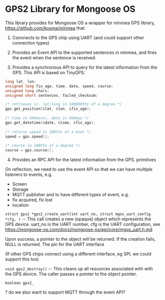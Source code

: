# GPS2 Library for Mongoose OS

This library provides for Mongoose OS a wrapper for minmea GPS library, https://github.com/kosma/minmea that:

1. Connnects to the GPS chip using UART (and could support other connection types)
2. Provides an Event API to the supported sentences in minmea, and fires the event when the sentence is received:


3. Provides a synchronous API to query for the latest information from the GPS. This API is based on TinyGPS:

```C
long lat, lon;
unsigned long fix_age, time, date, speed, course;
unsigned long chars;
unsigned short sentences, failed_checksum;

/* retrieves +/- lat/long in 100000ths of a degree */
gps.get_position(&lat, &lon, &fix_age);
 
/* time in hhmmsscc, date in ddmmyy */
gps.get_datetime(&date, &time, &fix_age);
 
/* returns speed in 100ths of a knot */
speed = gps.speed();
 
/* course in 100ths of a degree */
course = gps.course();
```

4. Provides an RPC API for the latest information from the GPS.
primitives

On reflection, we need to use the event API so that we can have multiple listeners
to events, e.g.
- Screen
- Storage
- MQTT publisher
and to have different types of event, e.g.
- fix acquired, fix lost
- location 


`struct gps2 *gps2_create_uart(int uart_no, struct mgos_uart_config *cfg, )` 
-- This call creates a new (opaque) object which represents the GPS device. 
uart_no is the UART number, cfg is the UART configuration, see https://mongoose-os.com/docs/mongoose-os/api/core/mgos_uart.h.md

Upon success, a pointer to the object will be returned. If the creation fails, NULL is returned. The pin for the UART interface
 
(If other GPS chips connect using a different interface, eg SPI, we could support this too)

`void gps2_destroy()` -- This cleans up all resources associated with with the GPS device. The caller passes a pointer to the object pointer.

`boolean gps2_`

? do we also want to support MQTT through the event API?
